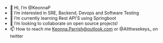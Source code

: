 - 👋 Hi, I’m @KeonnaP
- 👀 I’m interested in SRE, Backend, Devops and Software Testing
- 🌱 I’m currently learning Rest API'S using Springboot 
- 💞️ I’m looking to collaborate on open source projects!
- 📫 How to reach me Keonna.Parrish@outlook.com or @Allthesekeys_ on twitter

<!---
KeonnaP/KeonnaP is a ✨ special ✨ repository because its `README.md` (this file) appears on your GitHub profile.
You can click the Preview link to take a look at your changes.
--->
